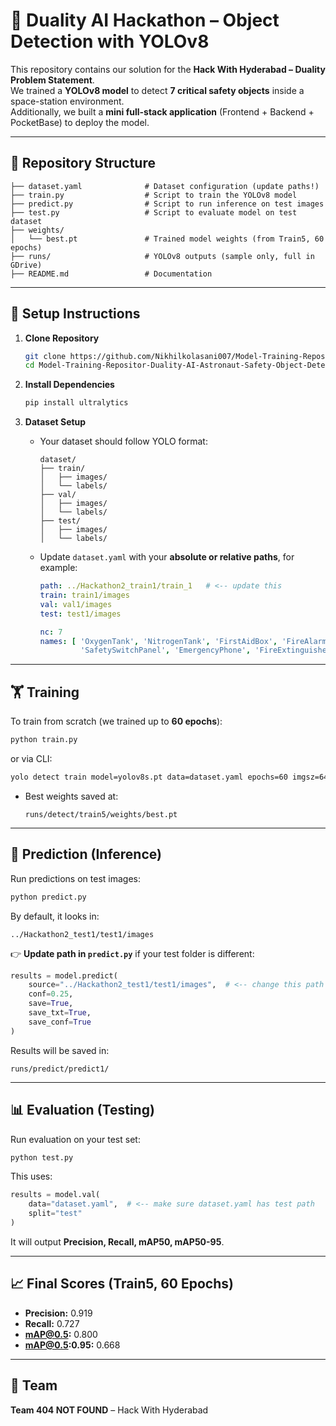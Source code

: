 # 🚀 Duality AI Hackathon – Object Detection with YOLOv8

This repository contains our solution for the **Hack With Hyderabad – Duality Problem Statement**.  
We trained a **YOLOv8 model** to detect **7 critical safety objects** inside a space-station environment.  
Additionally, we built a **mini full-stack application** (Frontend + Backend + PocketBase) to deploy the model.

---

## 📂 Repository Structure

```
├── dataset.yaml              # Dataset configuration (update paths!)
├── train.py                  # Script to train the YOLOv8 model
├── predict.py                # Script to run inference on test images
├── test.py                   # Script to evaluate model on test dataset
├── weights/
│   └── best.pt               # Trained model weights (from Train5, 60 epochs)
├── runs/                     # YOLOv8 outputs (sample only, full in GDrive)
├── README.md                 # Documentation
```

---

## 🔧 Setup Instructions

1. **Clone Repository**
   ```bash
   git clone https://github.com/Nikhilkolasani007/Model-Training-Repositor-Duality-AI-Astronaut-Safety-Object-Detection.git
   cd Model-Training-Repositor-Duality-AI-Astronaut-Safety-Object-Detection
   ```

2. **Install Dependencies**
   ```bash
   pip install ultralytics
   ```

3. **Dataset Setup**
   - Your dataset should follow YOLO format:
     ```
     dataset/
     ├── train/
     │   ├── images/
     │   └── labels/
     ├── val/
     │   ├── images/
     │   └── labels/
     ├── test/
     │   ├── images/
     │   └── labels/
     ```
   - Update `dataset.yaml` with your **absolute or relative paths**, for example:
     ```yaml
     path: ../Hackathon2_train1/train_1   # <-- update this
     train: train1/images
     val: val1/images
     test: test1/images

     nc: 7
     names: [ 'OxygenTank', 'NitrogenTank', 'FirstAidBox', 'FireAlarm',
              'SafetySwitchPanel', 'EmergencyPhone', 'FireExtinguisher' ]
     ```

---

## 🏋️ Training

To train from scratch (we trained up to **60 epochs**):

```bash
python train.py
```

or via CLI:

```bash
yolo detect train model=yolov8s.pt data=dataset.yaml epochs=60 imgsz=640 batch=16
```

- Best weights saved at:
  ```
  runs/detect/train5/weights/best.pt
  ```

---

## 🔮 Prediction (Inference)

Run predictions on test images:

```bash
python predict.py
```

By default, it looks in:
```
../Hackathon2_test1/test1/images
```

👉 **Update path in `predict.py`** if your test folder is different:
```python
results = model.predict(
    source="../Hackathon2_test1/test1/images",  # <-- change this path
    conf=0.25,
    save=True,
    save_txt=True,
    save_conf=True
)
```

Results will be saved in:
```
runs/predict/predict1/
```

---

## 📊 Evaluation (Testing)

Run evaluation on your test set:

```bash
python test.py
```

This uses:
```python
results = model.val(
    data="dataset.yaml",  # <-- make sure dataset.yaml has test path
    split="test"
)
```

It will output **Precision, Recall, mAP50, mAP50-95**.

---

## 📈 Final Scores (Train5, 60 Epochs)

- **Precision:** 0.919  
- **Recall:** 0.727  
- **mAP@0.5:** 0.800  
- **mAP@0.5:0.95:** 0.668  

---


## 🙌 Team
**Team 404 NOT FOUND** – Hack With Hyderabad  
